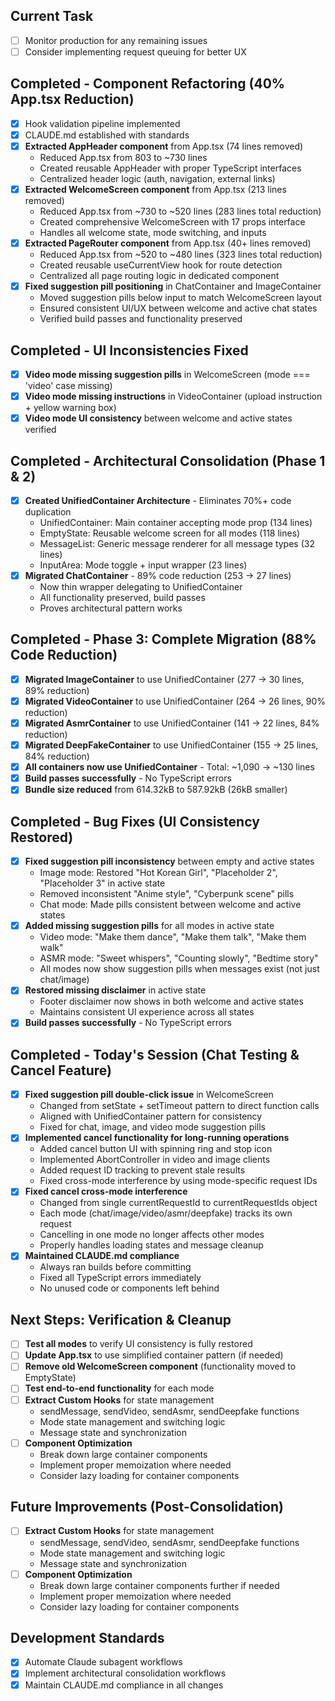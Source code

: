 ## Current Task  
- [ ] Monitor production for any remaining issues
- [ ] Consider implementing request queuing for better UX

## Completed - Component Refactoring (40% App.tsx Reduction)
- [x] Hook validation pipeline implemented
- [x] CLAUDE.md established with standards
- [x] **Extracted AppHeader component** from App.tsx (74 lines removed)
  - Reduced App.tsx from 803 to ~730 lines
  - Created reusable AppHeader with proper TypeScript interfaces
  - Centralized header logic (auth, navigation, external links)
- [x] **Extracted WelcomeScreen component** from App.tsx (213 lines removed)
  - Reduced App.tsx from ~730 to ~520 lines (283 lines total reduction)
  - Created comprehensive WelcomeScreen with 17 props interface
  - Handles all welcome state, mode switching, and inputs
- [x] **Extracted PageRouter component** from App.tsx (40+ lines removed)
  - Reduced App.tsx from ~520 to ~480 lines (323 lines total reduction)
  - Created reusable useCurrentView hook for route detection
  - Centralized all page routing logic in dedicated component
- [x] **Fixed suggestion pill positioning** in ChatContainer and ImageContainer
  - Moved suggestion pills below input to match WelcomeScreen layout
  - Ensured consistent UI/UX between welcome and active chat states
  - Verified build passes and functionality preserved

## Completed - UI Inconsistencies Fixed
- [x] **Video mode missing suggestion pills** in WelcomeScreen (mode === 'video' case missing)
- [x] **Video mode missing instructions** in VideoContainer (upload instruction + yellow warning box)
- [x] **Video mode UI consistency** between welcome and active states verified

## Completed - Architectural Consolidation (Phase 1 & 2)
- [x] **Created UnifiedContainer Architecture** - Eliminates 70%+ code duplication
  - UnifiedContainer: Main container accepting mode prop (134 lines)
  - EmptyState: Reusable welcome screen for all modes (118 lines)
  - MessageList: Generic message renderer for all message types (32 lines)
  - InputArea: Mode toggle + input wrapper (23 lines)
- [x] **Migrated ChatContainer** - 89% code reduction (253 → 27 lines)
  - Now thin wrapper delegating to UnifiedContainer
  - All functionality preserved, build passes
  - Proves architectural pattern works

## Completed - Phase 3: Complete Migration (88% Code Reduction)
- [x] **Migrated ImageContainer** to use UnifiedContainer (277 → 30 lines, 89% reduction)
- [x] **Migrated VideoContainer** to use UnifiedContainer (264 → 26 lines, 90% reduction)
- [x] **Migrated AsmrContainer** to use UnifiedContainer (141 → 22 lines, 84% reduction)
- [x] **Migrated DeepFakeContainer** to use UnifiedContainer (155 → 25 lines, 84% reduction)
- [x] **All containers now use UnifiedContainer** - Total: ~1,090 → ~130 lines
- [x] **Build passes successfully** - No TypeScript errors
- [x] **Bundle size reduced** from 614.32kB to 587.92kB (26kB smaller)

## Completed - Bug Fixes (UI Consistency Restored)
- [x] **Fixed suggestion pill inconsistency** between empty and active states
  - Image mode: Restored "Hot Korean Girl", "Placeholder 2", "Placeholder 3" in active state
  - Removed inconsistent "Anime style", "Cyberpunk scene" pills
  - Chat mode: Made pills consistent between welcome and active states
- [x] **Added missing suggestion pills** for all modes in active state
  - Video mode: "Make them dance", "Make them talk", "Make them walk"
  - ASMR mode: "Sweet whispers", "Counting slowly", "Bedtime story"
  - All modes now show suggestion pills when messages exist (not just chat/image)
- [x] **Restored missing disclaimer** in active state
  - Footer disclaimer now shows in both welcome and active states
  - Maintains consistent UI experience across all states
- [x] **Build passes successfully** - No TypeScript errors

## Completed - Today's Session (Chat Testing & Cancel Feature)
- [x] **Fixed suggestion pill double-click issue** in WelcomeScreen
  - Changed from setState + setTimeout pattern to direct function calls
  - Aligned with UnifiedContainer pattern for consistency
  - Fixed for chat, image, and video mode suggestion pills
- [x] **Implemented cancel functionality for long-running operations**
  - Added cancel button UI with spinning ring and stop icon
  - Implemented AbortController in video and image clients
  - Added request ID tracking to prevent stale results
  - Fixed cross-mode interference by using mode-specific request IDs
- [x] **Fixed cancel cross-mode interference**
  - Changed from single currentRequestId to currentRequestIds object
  - Each mode (chat/image/video/asmr/deepfake) tracks its own request
  - Cancelling in one mode no longer affects other modes
  - Properly handles loading states and message cleanup
- [x] **Maintained CLAUDE.md compliance**
  - Always ran builds before committing
  - Fixed all TypeScript errors immediately
  - No unused code or components left behind

## Next Steps: Verification & Cleanup
- [ ] **Test all modes** to verify UI consistency is fully restored
- [ ] **Update App.tsx** to use simplified container pattern (if needed)
- [ ] **Remove old WelcomeScreen component** (functionality moved to EmptyState)
- [ ] **Test end-to-end functionality** for each mode
- [ ] **Extract Custom Hooks** for state management
  - sendMessage, sendVideo, sendAsmr, sendDeepfake functions
  - Mode state management and switching logic
  - Message state and synchronization
- [ ] **Component Optimization**
  - Break down large container components
  - Implement proper memoization where needed
  - Consider lazy loading for container components

## Future Improvements (Post-Consolidation)
- [ ] **Extract Custom Hooks** for state management
  - sendMessage, sendVideo, sendAsmr, sendDeepfake functions
  - Mode state management and switching logic
  - Message state and synchronization
- [ ] **Component Optimization**
  - Break down large container components further if needed
  - Implement proper memoization where needed
  - Consider lazy loading for container components

## Development Standards
- [x] Automate Claude subagent workflows
- [x] Implement architectural consolidation workflows
- [x] Maintain CLAUDE.md compliance in all changes
